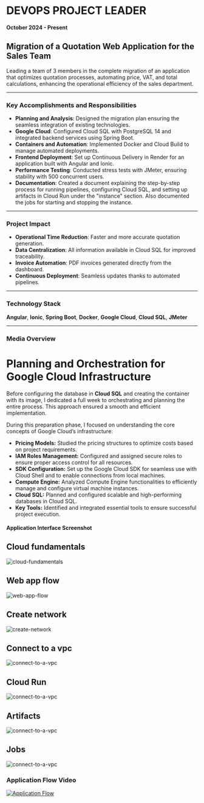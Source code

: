 # DEVOPS PROJECT LEADER

**October 2024 - Present**

## Migration of a Quotation Web Application for the Sales Team

Leading a team of 3 members in the complete migration of an application that optimizes quotation processes, automating price, VAT, and total calculations, enhancing the operational efficiency of the sales department.

---

### **Key Accomplishments and Responsibilities**

- **Planning and Analysis**: Designed the migration plan ensuring the seamless integration of existing technologies.
- **Google Cloud**: Configured Cloud SQL with PostgreSQL 14 and integrated backend services using Spring Boot.
- **Containers and Automation**: Implemented Docker and Cloud Build to manage automated deployments.
- **Frontend Deployment**: Set up Continuous Delivery in Render for an application built with Angular and Ionic.
- **Performance Testing**: Conducted stress tests with JMeter, ensuring stability with 500 concurrent users.
- **Documentation**: Created a document explaining the step-by-step process for running pipelines, configuring Cloud SQL, and setting up artifacts in Cloud Run under the "instance" section. Also documented the jobs for starting and stopping the instance.

---

### **Project Impact**

- **Operational Time Reduction**: Faster and more accurate quotation generation.
- **Data Centralization**: All information available in Cloud SQL for improved traceability.
- **Invoice Automation**: PDF invoices generated directly from the dashboard.
- **Continuous Deployment**: Seamless updates thanks to automated pipelines.

---

### **Technology Stack**

**Angular**, **Ionic**, **Spring Boot**, **Docker**, **Google Cloud**, **Cloud SQL**, **JMeter**

---

### **Media Overview**

# Planning and Orchestration for Google Cloud Infrastructure

Before configuring the database in **Cloud SQL** and creating the container with its image, I dedicated a full week to orchestrating and planning the entire process. This approach ensured a smooth and efficient implementation.

During this preparation phase, I focused on understanding the core concepts of Google Cloud’s infrastructure:

- **Pricing Models:** Studied the pricing structures to optimize costs based on project requirements.
- **IAM Roles Management:** Configured and assigned secure roles to ensure proper access control for all resources.
- **SDK Configuration:** Set up the Google Cloud SDK for seamless use with Cloud Shell and to enable connections from local machines.
- **Compute Engine:** Analyzed Compute Engine functionalities to efficiently manage and configure virtual machine instances.
- **Cloud SQL:** Planned and configured scalable and high-performing databases in Cloud SQL.
- **Key Tools:** Identified and integrated essential tools to ensure successful project execution.

#### Application Interface Screenshot

## Cloud fundamentals

![cloud-fundamentals](assets/images/cloud-fundamentals.png)

## Web app flow

![web-app-flow](assets/images/web-app-flow.png)

## Create network

![create-network](assets/images/create-network.jpg)

## Connect to a vpc

![connect-to-a-vpc](assets/images/connect-to-a-vpc.jpg)

## Cloud Run

![connect-to-a-vpc](assets/images/cloud-run.jpg)

## Artifacts

![connect-to-a-vpc](assets/images/artifact.jpg)

## Jobs

![connect-to-a-vpc](assets/images/jobs.jpg)

### **Application Flow Video**

[![Application Flow](https://img.youtube.com/vi/SnuvCEUsqLY/0.jpg)](https://youtu.be/SnuvCEUsqLY)
